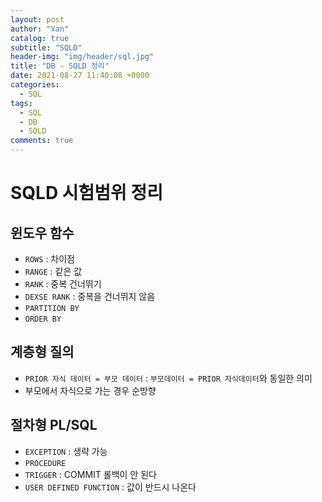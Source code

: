 ```yaml
---
layout: post
author: "Yan"
catalog: true
subtitle: "SQLD"
header-img: "img/header/sql.jpg"
title: "DB - SQLD 정리"
date: 2021-08-27 11:40:08 +0000
categories:
  - SQL
tags:
  - SQL
  - DB
  - SQLD
comments: true
---
```


# SQLD 시험범위 정리

## 윈도우 함수

- `ROWS` : 차이점
- `RANGE` : 같은 값
- `RANK` : 중복 건너뛰기
- `DEXSE RANK` : 중복을 건너뛰지 않음
- `PARTITION BY`
- `ORDER BY`

## 계층형 질의

- `PRIOR 자식 데이터 = 부모 데이터` : `부모데이터 = PRIOR 자식데이터`와 동일한 의미
- 부모에서 자식으로 가는 경우 순방향

## 절차형 PL/SQL

- `EXCEPTION` : 생략 가능
- `PROCEDURE` 
- `TRIGGER` : COMMIT 롤백이 안 된다
- `USER DEFINED FUNCTION` : 값이 반드시 나온다